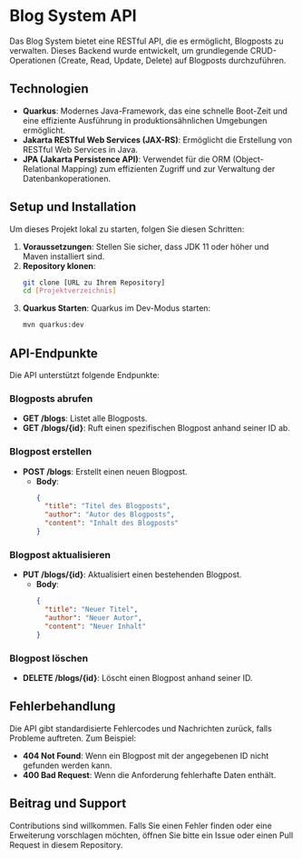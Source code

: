 # Blog System API

Das Blog System bietet eine RESTful API, die es ermöglicht, Blogposts zu verwalten. Dieses Backend wurde entwickelt, um grundlegende CRUD-Operationen (Create, Read, Update, Delete) auf Blogposts durchzuführen.

## Technologien

- **Quarkus**: Modernes Java-Framework, das eine schnelle Boot-Zeit und eine effiziente Ausführung in produktionsähnlichen Umgebungen ermöglicht.
- **Jakarta RESTful Web Services (JAX-RS)**: Ermöglicht die Erstellung von RESTful Web Services in Java.
- **JPA (Jakarta Persistence API)**: Verwendet für die ORM (Object-Relational Mapping) zum effizienten Zugriff und zur Verwaltung der Datenbankoperationen.

## Setup und Installation

Um dieses Projekt lokal zu starten, folgen Sie diesen Schritten:

1. **Voraussetzungen**: Stellen Sie sicher, dass JDK 11 oder höher und Maven installiert sind.
2. **Repository klonen**:
   ```bash
   git clone [URL zu Ihrem Repository]
   cd [Projektverzeichnis]
3. **Quarkus Starten**: Quarkus im Dev-Modus starten:
    ```bash
    mvn quarkus:dev

## API-Endpunkte

Die API unterstützt folgende Endpunkte:

### Blogposts abrufen

- **GET /blogs**: Listet alle Blogposts.
- **GET /blogs/{id}**: Ruft einen spezifischen Blogpost anhand seiner ID ab.

### Blogpost erstellen

- **POST /blogs**:
  Erstellt einen neuen Blogpost.
  - **Body**:
    ```json
    {
      "title": "Titel des Blogposts",
      "author": "Autor des Blogposts",
      "content": "Inhalt des Blogposts"
    }
    ```

### Blogpost aktualisieren

- **PUT /blogs/{id}**:
  Aktualisiert einen bestehenden Blogpost.
  - **Body**:
    ```json
    {
      "title": "Neuer Titel",
      "author": "Neuer Autor",
      "content": "Neuer Inhalt"
    }
    ```

### Blogpost löschen

- **DELETE /blogs/{id}**:
  Löscht einen Blogpost anhand seiner ID.

## Fehlerbehandlung

Die API gibt standardisierte Fehlercodes und Nachrichten zurück, falls Probleme auftreten. Zum Beispiel:

- **404 Not Found**: Wenn ein Blogpost mit der angegebenen ID nicht gefunden werden kann.
- **400 Bad Request**: Wenn die Anforderung fehlerhafte Daten enthält.

## Beitrag und Support

Contributions sind willkommen. Falls Sie einen Fehler finden oder eine Erweiterung vorschlagen möchten, öffnen Sie bitte ein Issue oder einen Pull Request in diesem Repository.

